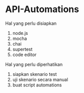 # API-Automations
Hal yang perlu disiapkan
1. node.js
2. mocha
3. chai
4. supertest
5. code editor

Hal yang perlu diperhatikan
1. siapkan skenario test
2. uji skenario secara manual
3. buat script automations
